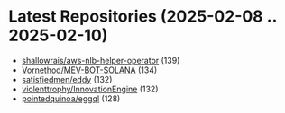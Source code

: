 # Latest Repositories (2025-02-08 .. 2025-02-10)

- [shallowrais/aws-nlb-helper-operator](https://github.com/shallowrais/aws-nlb-helper-operator) (139)
- [Vornethod/MEV-BOT-SOLANA](https://github.com/Vornethod/MEV-BOT-SOLANA) (134)
- [satisfiedmen/eddy](https://github.com/satisfiedmen/eddy) (132)
- [violenttrophy/InnovationEngine](https://github.com/violenttrophy/InnovationEngine) (132)
- [pointedquinoa/eggql](https://github.com/pointedquinoa/eggql) (128)
